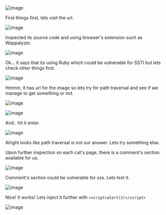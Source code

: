 ![image](https://github.com/user-attachments/assets/3dc52817-4498-41b5-9183-6c08e349afc5)

First things first, lets visit the url.

![image](https://github.com/user-attachments/assets/d1c7af66-3771-49e4-aa51-10edd4e41f8f)

Inspected its source code and using browser's extension such as Wappalyzer.

![image](https://github.com/user-attachments/assets/3bce6032-6a0b-43fe-ba83-5f8b16319fed)

Ok... it says that its using Ruby which could be vulnerable for SSTI but lets check other things first.

![image](https://github.com/user-attachments/assets/77187541-914e-46ca-85ca-9ae8d8f18b05)

Hmmm, it has url for the image so lets try for path traversal and see if we manage to get something or not.

![image](https://github.com/user-attachments/assets/1d8a2de9-aefa-4776-9637-4a72d46a00a4)

![image](https://github.com/user-attachments/assets/e7ee46ed-c699-4472-8384-f9b2248ea8be)

And.. hit it enter.

![image](https://github.com/user-attachments/assets/b95720b2-4281-4a05-bd1f-64dfc93d7fff)

Alright looks like path traversal is not our answer. Lets try something else.

Upon further inspection on each cat's page, there is a comment's section available for us.

![image](https://github.com/user-attachments/assets/4d338fc6-3a51-49e5-afc7-d7a89c2435e6)

Comment's section could be vulnerable for xss. Lets test it.

![image](https://github.com/user-attachments/assets/d78cb24a-fd71-45ae-a598-96b0c31ff0ae)

Nice! It works! Lets inject it further with `<script>alert(1)</script>`

![image](https://github.com/user-attachments/assets/cdbb3de6-19b5-4660-9638-749cce108980)







